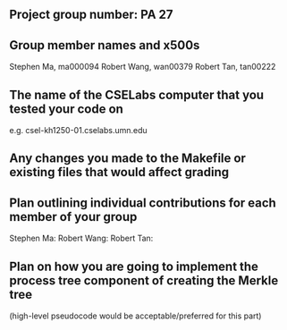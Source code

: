 ## Project group number: PA 27
## Group member names and x500s
Stephen Ma, ma000094
Robert Wang, wan00379
Robert Tan, tan00222
## The name of the CSELabs computer that you tested your code on
e.g. csel-kh1250-01.cselabs.umn.edu
## Any changes you made to the Makefile or existing files that would affect grading
## Plan outlining individual contributions for each member of your group
Stephen Ma:
Robert Wang:
Robert Tan:
## Plan on how you are going to implement the process tree component of creating the Merkle tree
(high-level pseudocode would be acceptable/preferred for this part)
